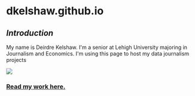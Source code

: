 # dkelshaw.github.io
## **_Introduction_**
My name is Deirdre Kelshaw. I'm a senior at Lehigh University majoring in Journalism and Economics. I'm using this page to host my data journalism projects

![](https://thebrownandwhite.com/wp-content/uploads/2021/09/92921-Bootcamp-Headshot_24-1-200x300.jpg)
### [Read my work here.](https://thebrownandwhite.com/?s=deirdre+kelshaw)
